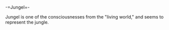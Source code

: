 -=Jungel=-

Jungel is one of the consciousnesses from the &quot;living world,&quot; and seems to represent the jungle.
